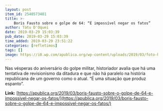 ```yaml
---
layout: post
item_id: 2540573481
title: >-
    Boris Fausto sobre o golpe de 64: “É impossível negar os fatos”
author: Tatu D'Oquei
date: 2019-03-29 15:03:39
pub_date: 2019-03-29 15:03:39
time_added: 2019-03-29 23:51:22
categories: [refletimos]
tags: []
image: https://i0.wp.com/apublica.org/wp-content/uploads/2019/03/foto-home.jpg?fit=1920%2C1117&ssl=1
---
```


Nas vésperas do aniversário do golpe militar, historiador avalia que há uma tentativa de revisionismo da ditadura e que não há paralelo na história republicana de um governo como o atual. “É uma situação que produz espanto”.

**Link:** [https://apublica.org/2019/03/boris-fausto-sobre-o-golpe-de-64-e-impossivel-negar-os-fatos/](https://apublica.org/2019/03/boris-fausto-sobre-o-golpe-de-64-e-impossivel-negar-os-fatos/)

